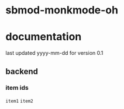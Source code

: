 # sbmod-monkmode-oh
# documentation
last updated yyyy-mm-dd for version 0.1

## backend
### item ids
`item1`
`item2`
